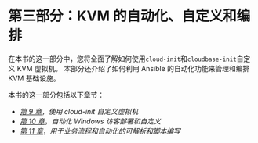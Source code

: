 # 第三部分：KVM 的自动化、自定义和编排

在本书的这一部分中，您将全面了解如何使用`cloud-init`和`cloudbase-init`自定义 KVM 虚拟机。 本部分还介绍了如何利用 Ansible 的自动化功能来管理和编排 KVM 基础设施。

本书的这一部分包括以下章节：

*   [*第 9 章*](09.html#_idTextAnchor165)，*使用 cloud-init 自定义虚拟机*
*   [*第 10 章*](10.html#_idTextAnchor182)，*自动化 Windows 访客部署和自定义*
*   [*第 11 章*](11.html#_idTextAnchor191)，*用于业务流程和自动化的可解析和脚本编写*